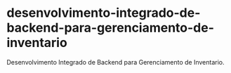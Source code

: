 # desenvolvimento-integrado-de-backend-para-gerenciamento-de-inventario
Desenvolvimento Integrado de Backend para Gerenciamento de Inventario.
